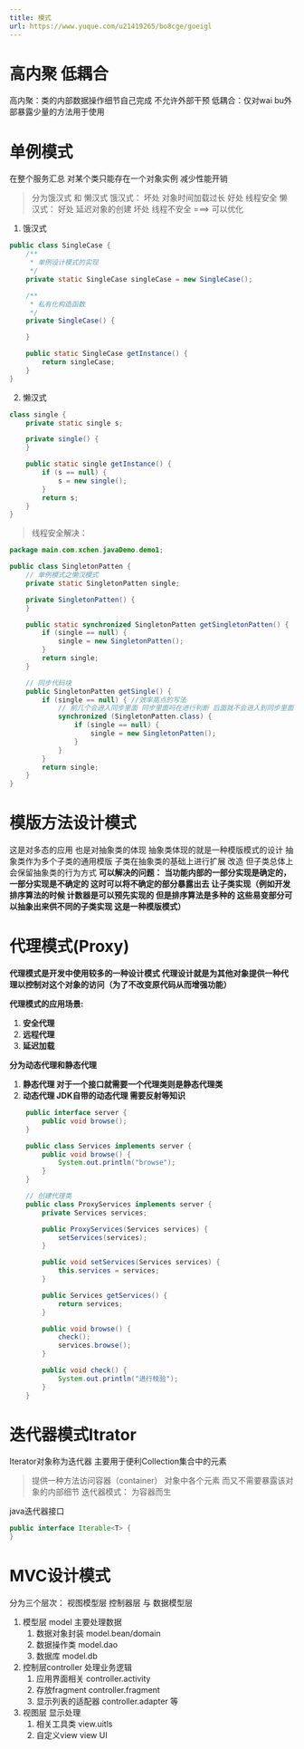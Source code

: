 ```yaml
---
title: 模式
url: https://www.yuque.com/u21419265/bo8cge/goeigl
---
```


<a name="iQOy5"></a>

# 高内聚 低耦合

高内聚：类的内部数据操作细节自己完成 不允许外部干预
低耦合：仅对wai bu外部暴露少量的方法用于使用 <a name="krKRo"></a>

# 单例模式

在整个服务汇总 对某个类只能存在一个对象实例 减少性能开销

> 分为饿汉式 和 懒汉式
> 饿汉式：
> 坏处 对象时间加载过长
> 好处 线程安全
> 懒汉式：
> 好处 延迟对象的创建
> 坏处 线程不安全 ===> 可以优化

1. 饿汉式

```java
public class SingleCase {
    /**
     * 单例设计模式的实现
     */
    private static SingleCase singleCase = new SingleCase();

    /**
     * 私有化构造函数
     */
    private SingleCase() {

    }

    public static SingleCase getInstance() {
        return singleCase;
    }
}
```

2. 懒汉式

```java
class single {
    private static single s;

    private single() {
    }

    public static single getInstance() {
        if (s == null) {
            s = new single();
        }
        return s;
    }
}
```

> 线程安全解决：

```java
package main.com.xchen.javaDemo.demo1;

public class SingletonPatten {
    // 单例模式之懒汉模式
    private static SingletonPatten single;

    private SingletonPatten() {
    }

    public static synchronized SingletonPatten getSingletonPatten() {
        if (single == null) {
            single = new SingletonPatten();
        }
        return single;
    }

    // 同步代码块
    public SingletonPatten getSingle() {
        if (single == null) { //效率高点的写法
            // 前几个会进入同步里面 同步里面吗在进行判断 后面就不会进入到同步里面了
            synchronized (SingletonPatten.class) {
                if (single == null) {
                    single = new SingletonPatten();
                }
            }
        }
        return single;
    }
}
```

<a name="HpE3y"></a>

# 模版方法设计模式

这是对多态的应用 也是对抽象类的体现
抽象类体现的就是一种模版模式的设计 抽象类作为多个子类的通用模版 子类在抽象类的基础上进行扩展 改造 但子类总体上会保留抽象类的行为方式
**可以解决的问题：**
**当功能内部的一部分实现是确定的，一部分实现是不确定的 这时可以将不确定的部分暴露出去 让子类实现（例如开发排序算法的时候 计数器是可以预先实现的 但是排序算法是多种的 这些易变部分可以抽象出来供不同的子类实现 这是一种模版模式）**

<a name="oQEhs"></a>

# 代理模式(Proxy)

**代理模式是开发中使用较多的一种设计模式 代理设计就是为其他对象提供一种代理以控制对这个对象的访问（为了不改变原代码从而增强功能）**

**代理模式的应用场景:**

1. **安全代理**
2. **远程代理**
3. **延迟加载**

**分为动态代理和静态代理**

1. **静态代理 对于一个接口就需要一个代理类则是静态代理类**
2. **动态代理 JDK自带的动态代理 需要反射等知识**

```java
    public interface server {
        public void browse();
    }

    public class Services implements server {
        public void browse() {
            System.out.println("browse");
        }
    }

    // 创建代理类
    public class ProxyServices implements server {
        private Services services;

        public ProxyServices(Services services) {
            setServices(services);
        }

        public void setServices(Services services) {
            this.services = services;
        }

        public Services getServices() {
            return services;
        }

        public void browse() {
            check();
            services.browse();
        }

        public void check() {
            System.out.println("进行校验");
        }
    }
```

<a name="oENic"></a>

# 迭代器模式Itrator

Iterator对象称为迭代器 主要用于便利Collection集合中的元素

> 提供一种方法访问容器（container） 对象中各个元素 而又不需要暴露该对象的内部细节 迭代器模式： 为容器而生

java迭代器接口

```java
public interface Iterable<T> {
}
```

<a name="FRsnu"></a>

# MVC设计模式

分为三个层次： 视图模型层 控制器层 与 数据模型层

1. 模型层 model 主要处理数据
   1. 数据对象封装 model.bean/domain
   2. 数据操作类 model.dao
   3. 数据库 model.db
2. 控制层controller 处理业务逻辑
   1. 应用界面相关 controller.activity
   2. 存放fragment controller.fragment
   3. 显示列表的适配器 controller.adapter 等
3. 视图层 显示处理
   1. 相关工具类	view.uitls
   2. 自定义view view UI

